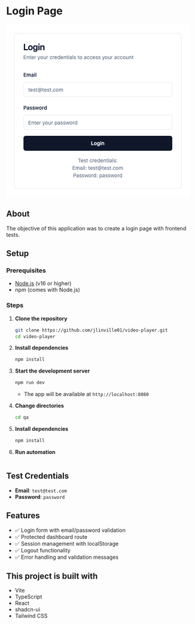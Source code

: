 # Login Page

![Project logo](https://github.com/jlinville01/login-page/blob/main/assets/login-page-logo.png?raw=true)

## About

The objective of this application was to create a login page with <Automation-Framework> frontend tests.

## Setup

### Prerequisites
- [Node.js](https://nodejs.org/) (v16 or higher)
- npm (comes with Node.js)

### Steps

1. **Clone the repository**
   ```sh
   git clone https://github.com/jlinville01/video-player.git
   cd video-player
   ```

2. **Install dependencies**
   ```sh
   npm install
   ```

3. **Start the development server**
   ```sh
   npm run dev
   ```
   - The app will be available at `http://localhost:8080`
   
4. **Change directories**
   ```bash
   cd qa
   ```

5. **Install dependencies**
   ```bash
   npm install
   ```

6. **Run automation**
   ```bash

   ```
   

## Test Credentials

- **Email**: `test@test.com`
- **Password**: `password`

## Features

- ✅ Login form with email/password validation
- ✅ Protected dashboard route
- ✅ Session management with localStorage
- ✅ Logout functionality
- ✅ Error handling and validation messages

## This project is built with

- Vite
- TypeScript
- React
- shadcn-ui
- Tailwind CSS
